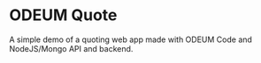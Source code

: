 # ODEUM Quote

A simple demo of a quoting web app made with ODEUM Code and NodeJS/Mongo API and backend.
